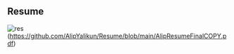 ## Resume
![res]([https://github.com/AlipYalikun/Resume/assets/101720201/fa4ae1fd-040c-4442-b8d6-f0702b09182f])(https://github.com/AlipYalikun/Resume/blob/main/AlipResumeFinalCOPY.pdf)
